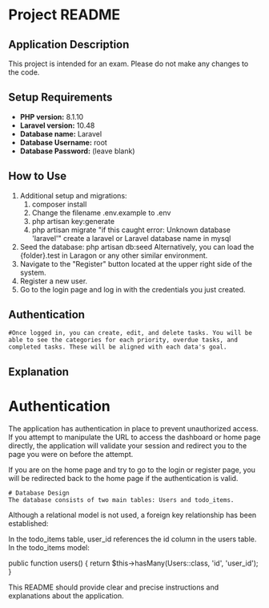 # Project README

## Application Description

This project is intended for an exam. Please do not make any changes to the code.

## Setup Requirements

- **PHP version:** 8.1.10
- **Laravel version:** 10.48
- **Database name:** Laravel
- **Database Username:** root
- **Database Password:** (leave blank)

## How to Use

1. Additional setup and migrations:
	1. composer install
    2. Change the filename .env.example to .env
    4. php artisan key:generate
    5. php artisan migrate "if this caught error:  Unknown database 'laravel'" create a laravel or Laravel database name in mysql
2. Seed the database:
	php artisan db:seed Alternatively, you can load the {folder}.test in Laragon or any other similar environment.
3. Navigate to the "Register" button located at the upper right side of the system.
4. Register a new user.
5. Go to the login page and log in with the credentials you just created.

## Authentication
	
	#Once logged in, you can create, edit, and delete tasks. You will be able to see the categories for each priority, overdue tasks, and completed tasks. These will be aligned with each data's goal.

## Explanation
 # Authentication
 The application has authentication in place to prevent unauthorized access. If you attempt to manipulate the URL to access the dashboard or home page directly, the application will validate your session and redirect you to the page you were on before the attempt.

If you are on the home page and try to go to the login or register page, you will be redirected back to the home page if the authentication is valid.

	# Database Design
	The database consists of two main tables: Users and todo_items.

Although a relational model is not used, a foreign key relationship has been established:

In the todo_items table, user_id references the id column in the users table.
In the todo_items model:

public function users()
{
    return $this->hasMany(Users::class, 'id', 'user_id');
}

This README should provide clear and precise instructions and explanations about the application.

